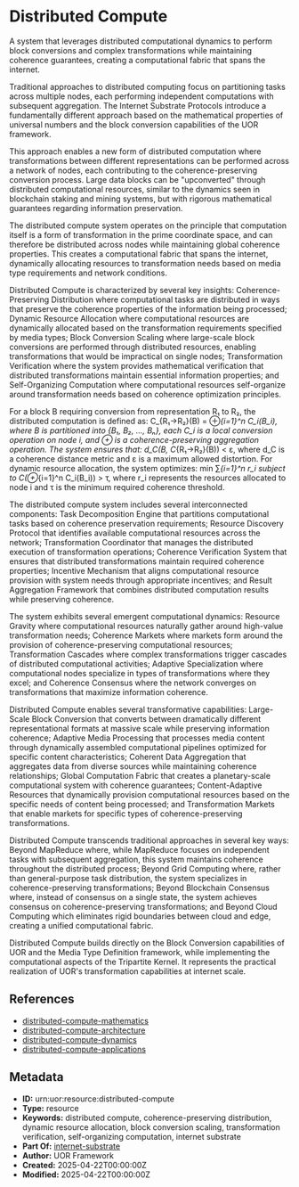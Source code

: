 # Distributed Compute

A system that leverages distributed computational dynamics to perform block conversions and complex transformations while maintaining coherence guarantees, creating a computational fabric that spans the internet.

Traditional approaches to distributed computing focus on partitioning tasks across multiple nodes, each performing independent computations with subsequent aggregation. The Internet Substrate Protocols introduce a fundamentally different approach based on the mathematical properties of universal numbers and the block conversion capabilities of the UOR framework.

This approach enables a new form of distributed computation where transformations between different representations can be performed across a network of nodes, each contributing to the coherence-preserving conversion process. Large data blocks can be "upconverted" through distributed computational resources, similar to the dynamics seen in blockchain staking and mining systems, but with rigorous mathematical guarantees regarding information preservation.

The distributed compute system operates on the principle that computation itself is a form of transformation in the prime coordinate space, and can therefore be distributed across nodes while maintaining global coherence properties. This creates a computational fabric that spans the internet, dynamically allocating resources to transformation needs based on media type requirements and network conditions.

Distributed Compute is characterized by several key insights: Coherence-Preserving Distribution where computational tasks are distributed in ways that preserve the coherence properties of the information being processed; Dynamic Resource Allocation where computational resources are dynamically allocated based on the transformation requirements specified by media types; Block Conversion Scaling where large-scale block conversions are performed through distributed resources, enabling transformations that would be impractical on single nodes; Transformation Verification where the system provides mathematical verification that distributed transformations maintain essential information properties; and Self-Organizing Computation where computational resources self-organize around transformation needs based on coherence optimization principles.

For a block B requiring conversion from representation R₁ to R₂, the distributed computation is defined as: C_{R₁→R₂}(B) = ⊕_{i=1}^n C_i(B_i), where B is partitioned into {B₁, B₂, ..., Bₙ}, each C_i is a local conversion operation on node i, and ⊕ is a coherence-preserving aggregation operation. The system ensures that: d_C(B, C_{R₁→R₂}(B)) < ε, where d_C is a coherence distance metric and ε is a maximum allowed distortion. For dynamic resource allocation, the system optimizes: min ∑_{i=1}^n r_i subject to C(⊕_{i=1}^n C_i(B_i)) > τ, where r_i represents the resources allocated to node i and τ is the minimum required coherence threshold.

The distributed compute system includes several interconnected components: Task Decomposition Engine that partitions computational tasks based on coherence preservation requirements; Resource Discovery Protocol that identifies available computational resources across the network; Transformation Coordinator that manages the distributed execution of transformation operations; Coherence Verification System that ensures that distributed transformations maintain required coherence properties; Incentive Mechanism that aligns computational resource provision with system needs through appropriate incentives; and Result Aggregation Framework that combines distributed computation results while preserving coherence.

The system exhibits several emergent computational dynamics: Resource Gravity where computational resources naturally gather around high-value transformation needs; Coherence Markets where markets form around the provision of coherence-preserving computational resources; Transformation Cascades where complex transformations trigger cascades of distributed computational activities; Adaptive Specialization where computational nodes specialize in types of transformations where they excel; and Coherence Consensus where the network converges on transformations that maximize information coherence.

Distributed Compute enables several transformative capabilities: Large-Scale Block Conversion that converts between dramatically different representational formats at massive scale while preserving information coherence; Adaptive Media Processing that processes media content through dynamically assembled computational pipelines optimized for specific content characteristics; Coherent Data Aggregation that aggregates data from diverse sources while maintaining coherence relationships; Global Computation Fabric that creates a planetary-scale computational system with coherence guarantees; Content-Adaptive Resources that dynamically provision computational resources based on the specific needs of content being processed; and Transformation Markets that enable markets for specific types of coherence-preserving transformations.

Distributed Compute transcends traditional approaches in several key ways: Beyond MapReduce where, while MapReduce focuses on independent tasks with subsequent aggregation, this system maintains coherence throughout the distributed process; Beyond Grid Computing where, rather than general-purpose task distribution, the system specializes in coherence-preserving transformations; Beyond Blockchain Consensus where, instead of consensus on a single state, the system achieves consensus on coherence-preserving transformations; and Beyond Cloud Computing which eliminates rigid boundaries between cloud and edge, creating a unified computational fabric.

Distributed Compute builds directly on the Block Conversion capabilities of UOR and the Media Type Definition framework, while implementing the computational aspects of the Tripartite Kernel. It represents the practical realization of UOR's transformation capabilities at internet scale.

## References

- [distributed-compute-mathematics](./distributed-compute-mathematics.md)
- [distributed-compute-architecture](./distributed-compute-architecture.md)
- [distributed-compute-dynamics](./distributed-compute-dynamics.md)
- [distributed-compute-applications](./distributed-compute-applications.md)

## Metadata

- **ID:** urn:uor:resource:distributed-compute
- **Type:** resource
- **Keywords:** distributed compute, coherence-preserving distribution, dynamic resource allocation, block conversion scaling, transformation verification, self-organizing computation, internet substrate
- **Part Of:** [internet-substrate](../Topics/internet-substrate.md)
- **Author:** UOR Framework
- **Created:** 2025-04-22T00:00:00Z
- **Modified:** 2025-04-22T00:00:00Z

